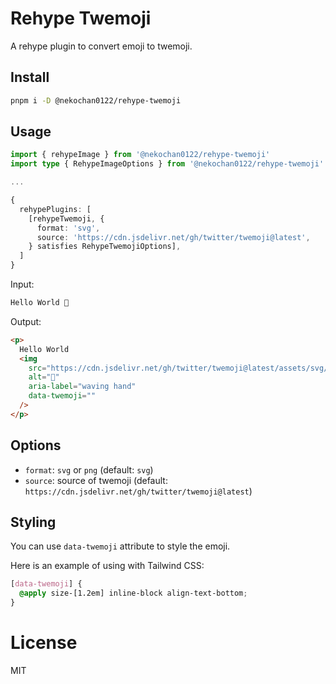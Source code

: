 # Rehype Twemoji

A rehype plugin to convert emoji to twemoji.

## Install

```bash
pnpm i -D @nekochan0122/rehype-twemoji
```

## Usage

```ts
import { rehypeImage } from '@nekochan0122/rehype-twemoji'
import type { RehypeImageOptions } from '@nekochan0122/rehype-twemoji'

...

{
  rehypePlugins: [
    [rehypeTwemoji, {
      format: 'svg',
      source: 'https://cdn.jsdelivr.net/gh/twitter/twemoji@latest',
    } satisfies RehypeTwemojiOptions],
  ]
}
```

Input:

```md
Hello World 👋
```

Output:

```html
<p>
  Hello World
  <img
    src="https://cdn.jsdelivr.net/gh/twitter/twemoji@latest/assets/svg/1f44b.svg"
    alt="👋"
    aria-label="waving hand"
    data-twemoji=""
  />
</p>
```

## Options

- `format`: `svg` or `png` (default: `svg`)
- `source`: source of twemoji (default: `https://cdn.jsdelivr.net/gh/twitter/twemoji@latest`)

## Styling

You can use `data-twemoji` attribute to style the emoji.

Here is an example of using with Tailwind CSS:

```css
[data-twemoji] {
  @apply size-[1.2em] inline-block align-text-bottom;
}
```

# License

MIT
